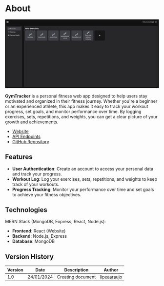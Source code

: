 # About

![main page](./assets/main-page.png)

**GymTracker** is a personal fitness web app designed to help users stay motivated and organized in their fitness journey. Whether you're a beginner or an experienced athlete, this app makes it easy to track your workout progress, set goals, and monitor performance over time. By logging exercises, sets, repetitions, and weights, you can get a clear picture of your growth and achievements.

- [Website](https://gym-tracker-front-two.vercel.app/)
- [API Endpoints](https://gym-tracker-api-two.vercel.app/)
- [GitHub Repository](https://github.com/lipeaaraujo/GymTracker)

## Features

- **User Authentication**: Create an account to access your personal data and track your progress.
- **Workout Log**: Log your exercises, sets, repetitions, and weights to keep track of your workouts.
- **Progress Tracking**: Monitor your performance over time and set goals to achieve your fitness objectives.

## Technologies

MERN Stack (MongoDB, Express, React, Node.js):

- **Frontend**: React (Website)
- **Backend**: Node.js, Express
- **Database**: MongoDB

## Version History

| Version | Date       | Description | Author |
| ------- | ---------- | ----------- | ------ |
| 1.0   | 24/01/2024 | Creating document | [lipeaaraujo](https://github.com/lipeaaraujo) |